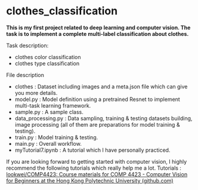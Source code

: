 # clothes_classification
**This is my first project related to deep learning and computer vision. The task is to implement a complete multi-label classification about clothes.**

Task description:
- clothes color classification
- clothes type classification

File description
- clothes :  Dataset including images and a meta.json file which can give you more details.
- model.py : Model definition using a pretrained Resnet to implement multi-task learning framework.
- sample.py : A sample class.
- data_processing.py : Data sampling, training & testing datasets building, image processing (all of them are preparations for model training & testing).
- train.py : Model training & testing.
- main.py : Overall workflow.
- myTutorial7.ipynb : A tutorial which I have personally practiced.

If you are looking forward to getting started with computer vision, I highly recommend the following tutorials which really help me a lot.
Tutorials : [lookwei/COMP4423: Course materials for COMP 4423 - Computer Vision for Beginners at the Hong Kong Polytechnic University (github.com)](https://github.com/lookwei/COMP4423)

